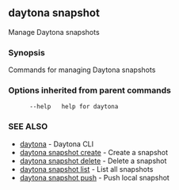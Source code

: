## daytona snapshot

Manage Daytona snapshots

### Synopsis

Commands for managing Daytona snapshots

### Options inherited from parent commands

```
      --help   help for daytona
```

### SEE ALSO

- [daytona](daytona.md) - Daytona CLI
- [daytona snapshot create](daytona_snapshot_create.md) - Create a snapshot
- [daytona snapshot delete](daytona_snapshot_delete.md) - Delete a snapshot
- [daytona snapshot list](daytona_snapshot_list.md) - List all snapshots
- [daytona snapshot push](daytona_snapshot_push.md) - Push local snapshot
